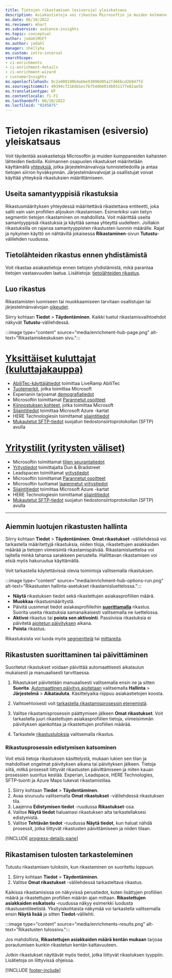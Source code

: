 ```yaml
---
title: Tietojen rikastamisen (esiversio) yleiskatsaus
description: Asiakastietoja voi rikastaa Microsoftin ja muiden kolmannen osapuolen palvelujen ominaisuuksia käyttämällä.
ms.date: 06/10/2022
ms.reviewer: mhart
ms.subservice: audience-insights
ms.topic: conceptual
author: jodahlMSFT
ms.author: jodahl
manager: shellyha
ms.custom: intro-internal
searchScope:
- ci-enrichments
- ci-enrichment-details
- ci-enrichment-wizard
- customerInsights
ms.openlocfilehash: 0c2a900190b4ab6e93098d05a2fd66bcd2b847fd
ms.sourcegitcommit: 49394c7216db1ec7b754db6014b651177e82ae5b
ms.translationtype: HT
ms.contentlocale: fi-FI
ms.lasthandoff: 08/10/2022
ms.locfileid: "9245875"
---
```

# <a name="data-enrichment-preview-overview"></a>Tietojen rikastamisen (esiversio) yleiskatsaus

Voit täydentää asiakastietoja Microsoftin ja muiden kumppaneiden kaltaisten lähteiden tiedoilla. Kolmannen osapuolen rikastukset määritetään käyttämällä [yhteyksiä](connections.md), jotka järjestelmänvalvoja tunnistetiedoilla ja antaa tietojen siirron hyväksynnän. Järjestelmänvalvojat ja osallistujat voivat käyttää yhteyksiä rikastuksien määrittämiseen.  

## <a name="multiple-enrichments-of-the-same-type"></a>Useita samantyyppisiä rikastuksia

Rikastusmäärityksen yhteydessä määritettävä rikastettava entiteetti, joka sallii vain vain profiilien alijoukon rikastamisen. Esimerkiksi vain tietyn segmentin tietojen rikastaminen on mahdollista. Voit määrittää useita samantyyppisiä rikastuksia ja käyttää samaa yhteyttä uudelleen. Joillakin rikastuksilla on rajansa samantyyppisten rikastusten luonnin määrälle. Rajat ja nykyinen käyttö on nähtävillä jokaisessa **Rikastaminen**-sivun **Tutustu**-välilehden ruudussa.

## <a name="enrich-data-sources-before-unification"></a>Tietolähteiden rikastus ennen yhdistämistä

Voit rikastaa asiakastietoja ennen tietojen yhdistämistä, mikä parantaa tietojen vastaavuuden laatua. Lisätietoja: [tietolähteiden rikastus](data-sources-enrichment.md).

## <a name="create-an-enrichment"></a>Luo rikastus

Rikastamisten luomiseen tai muokkaamiseen tarvitaan osallistujan tai järjestelmänvalvojan [oikeudet](permissions.md).

Siirry kohtaan **Tiedot** > **Täydentäminen**. Kaikki tuetut rikastamisvaihtoehdot näkyvät **Tutustu**-välilehdessä.

:::image type="content" source="media/enrichment-hub-page.png" alt-text="Rikastamiskeskuksen sivu.":::

# <a name="individual-consumers-b-to-c"></a>[Yksittäiset kuluttajat (kuluttajakauppa)](#tab/b2c)

- [AbiliTec-käyttäjätiedot](enrichment-liveramp.md) toimittaa LiveRamp AbiliTec
- [Tuotemerkit](enrichment-microsoft.md), jotka toimittaa Microsoft
- Experianin tarjoamat [demografiatiedot](enrichment-experian.md)
- Microsoftin toimittamat [Parannetut osoitteet](enrichment-enhanced-addresses.md)
- [Kiinnostuksen kohteet](enrichment-microsoft.md), jotka toimittaa Microsoft
- [Sijaintitiedot](enrichment-azure-maps.md) toimittaa Microsoft Azure -kartat
- HERE Technologiesin toimittamat [sijaintitiedot](enrichment-here.md)
- [Mukautetut SFTP-tiedot](enrichment-SFTP-custom-import.md) suojatun tiedostonsiirtoprotokollan (SFTP) avulla

# <a name="business-accounts-b-to-b"></a>[Yritystilit (yritysten väliset)](#tab/b2b)

- Microsoftin toimittamat [tilien seurantatiedot](enrichment-office.md)
- [Yritystiedot](enrichment-dnb.md) toimittajalta Dun & Bradstreet
- Leadspacen toimittamat [yritystiedot](enrichment-leadspace.md)
- Microsoftin toimittamat [Parannetut osoitteet](enrichment-enhanced-addresses.md)
- Microsoftin tuottamat [laajennetut yritystiedot](enrichment-enhanced-company-data.md)
- [Sijaintitiedot](enrichment-azure-maps.md) toimittaa Microsoft Azure -kartat
- HERE Technologiesin toimittamat [sijaintitiedot](enrichment-here.md)
- [Mukautetut SFTP-tiedot](enrichment-SFTP-custom-import.md) suojatun tiedostonsiirtoprotokollan (SFTP) avulla

---

## <a name="manage-existing-enrichments"></a>Aiemmin luotujen rikastusten hallinta

Siirry kohtaan **Tiedot** > **Täydentäminen**. **Omat rikastukset** -välilehdessä voi tarkastella määritettyjä rikastuksia, niiden tiloja, rikastettujen asiakkaiden määrää ja tietojen viimeisintä rikastamispäivää. Rikastamisluetteloa voi lajitella minkä tahansa sarakkeen perustella. Hallittavan rikastamisen voi etsiä myös hakuruutua käyttämällä.

Voit tarkastella käytettävissä olevia toimintoja valitsemalla rikastuksen.

:::image type="content" source="media/enrichment-hub-options-run.png" alt-text="Rikastusten hallinta-asetukset rikastamisluettelossa.":::

- **Näytä** rikastuksen tiedot sekä rikastettujen asiakasprofiilien määrä.
- **Muokkaa** rikastusmääritystä.
- Päivitä uusimmat tiedot asiakasprofiileihin [**suorittamalla**](#run-or-refresh-enrichments) rikastus. Suorita useita rikastuksia samanaikaisesti valitsemalla ne luettelossa.
- **Aktivoi** rikastus tai **poista sen aktivointi**. Passiivisia rikastuksia ei päivitetä [ajoitetun päivityksen](schedule-refresh.md) aikana.
- **Poista** rikastus.

Rikastuksista voi luoda myös [segmenttejä](segments.md) tai [mittareita](measures.md).

## <a name="run-or-refresh-enrichments"></a>Rikastusten suorittaminen tai päivittäminen

Suoritetut rikastukset voidaan päivittää automaattisesti aikataulun mukaisesti ja manuaalisesti tarvittaessa.

1. Rikastukset päivitetään manuaalisesti valitsemalla ensin ne ja sitten **Suorita**. [Automaattinen päivitys ajoitetaan](schedule-refresh.md) valitsemalla **Hallinta** > **Järjestelmä** > **Aikatauluta**. Käsittelyaika riippuu asiakastietojen koosta.

1. Vaihtoehtoisesti voit [tarkastella rikastamisprosessin etenemistä](#see-the-progress-of-the-enrichment-process).

1. Valitse rikastamisprosessin päättymisen jälkeen **Omat rikastukset**. Voit tarkastella juuri rikastettujen asiakasprofiilien tietoja, viimeisimmän päivityksen ajankohtaa ja rikastettujen profiilien määrää.

1. Tarkastele [rikastustuloksia](#view-enrichment-results) valitsemalla rikastus.

### <a name="see-the-progress-of-the-enrichment-process"></a>Rikastusprosessin edistymisen katsominen

Voit etsiä tietoja rikastuksen käsittelystä, mukaan lukien sen tilan ja mahdolliset ongelmat päivityksen aikana tai päivityksen jälkeen. Tietoja siitä, mitkä prosessit liittyvät rikastusten päivittämiseen ja miten kauan prosessien suoritus kestää. Experian, Leadspace, HERE Technologies, SFTP-tuonti ja Azure Maps tukevat rikastamistilaa.

1. Siirry kohtaan **Tiedot** > **Täydentäminen**.
1. Avaa sivuruutu valitsemalla **Omat rikastukset** -välilehdessä rikastuksen tila.
1. Laajenna **Edistymisen tiedot** -ruudussa **Rikastukset**-osa.
1. Valitse **Näytä tiedot** haluamasi rikastuksen alta tarkastellaksesi edistymistä.
1. Valitse **Tehtävän tiedot** -ruudussa **Näytä tiedot**, kun haluat nähdä prosessit, jotka liittyvät rikastusten päivittämiseen ja niiden tilaan.

[!INCLUDE [progress-details-pane](includes/progress-details-pane.md)]

## <a name="view-enrichment-results"></a>Rikastamisen tulosten tarkasteleminen

Tutustu rikastamisen tuloksiin, kun rikastaminen on suoritettu loppuun.

1. Siirry kohtaan **Tiedot** > **Täydentäminen**.
1. Valitse **Omat rikastukset** -välilehdessä tarkasteltava rikastus.

Kaikissa rikastamisissa on näkyvissä perustiedot, kuten lisättyjen profiilien määrä ja rikastettujen profiilien määrän ajan mittaan. **Rikastettujen asiakkaiden esikatselu** -ruudussa näkyy esimerkki luodusta rikastusentiteetistä. Yksityiskohtaista näkymää voi tarkastella valitsemalla ensin **Näytä lisää** ja sitten **Tiedot**-välilehti.

:::image type="content" source="media/enrichments-results.png" alt-text="Rikastusten tulossivu.":::

Jos mahdollista, **Rikastettujen asiakkaiden määrä kentän mukaan** tarjoaa porautumisen kunkin rikastetun kentän kattavuuteen.

Jotkin rikastukset näyttävät myös tiedot, jotka liittyvät rikastuksen tyyppiin. Lisätietoja on liittyvissä ohjeissa.

[!INCLUDE [footer-include](includes/footer-banner.md)]
